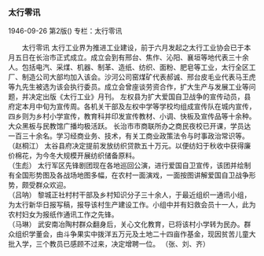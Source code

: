 ### 太行零讯

1946-09-26
第2版()
专栏：太行零讯

　　太行零讯
    太行工业界为推进工业建设，前于六月发起之太行工业协会已于本月五日在长治市正式成立。成立会到有邢台、焦作、沁阳、襄垣等地代表三十余人。包括电汽、采煤、机器、制革、造纸、纺织、面粉、肥皂等工业，太行全区工厂、制造公司大部均加入该会。沙河公司窑煤矿代表郝诚、邢台皮毛业代表马王虎等九先生被选为该会执行委员。成立会曾座谈劳资合作，扩大生产与发展工业等问题，并决定出版《太行工业》月刊。
    左权县为扩大爱国自卫战争的宣传动员，县府定本月中旬为宣传周。各机关干部及左权中学等学校均组成宣传队在城内宣传，四乡则为乡村小学宣传，教育科并印发宣传教材、小调、快板及宣传品等十余种。大众黑板与民教馆广播均极活跃。
    长治市市商联所办之商民夜校已开课，学员达一百三十余名。学习经商业务、技术，有关工商业政策法令与时事政治常识等。         
   （赵桐江）
    太谷县府决定提前发放纺织贷款五十万元。以便纺妇于秋收中获得廉价棉花，为今冬大规模开展纺织储备原料。                     
     （生彪）
    太行军区先锋剧团现在各地巡回公演，进行爱国自卫宣传，该团并绘制有全国形势图及各战场地图多幅，在农村一面演戏，一面按图讲解爱国自卫战争形势，颇受群众欢迎。                             
    （吕呐）
    黎城正社村村干部及乡村知识分子三十余人，于最近组织一通讯小组，为太行新华日报写稿，报导该村生产建设工作。小组中并有妇救会员十一人，此为农村妇女为报纸作通讯工作之先锋。               
    （马琳）
    武安南冶陶村群众翻身后，关心文化教育，已将该村小学转为民办。群众组织学董会，由斗争果实中拨洋五万元及土地二十四亩作基金，现因贫苦儿童大批入学，三个教员已感顾不过来，决定增聘一位。      （张、刘、齐）
